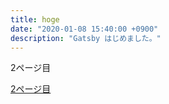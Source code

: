```yaml
---
title: hoge
date: "2020-01-08 15:40:00 +0900"
description: "Gatsby はじめました。"
---
```


2ページ目

[2ページ目](./page2)